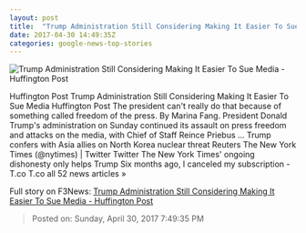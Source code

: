 ```yaml
---
layout: post
title:  "Trump Administration Still Considering Making It Easier To Sue Media - Huffington Post"
date: 2017-04-30 14:49:35Z
categories: google-news-top-stories
---
```


![Trump Administration Still Considering Making It Easier To Sue Media - Huffington Post](http://img.huffingtonpost.com/asset/1910_1000/5905ec941400002000a9ca51.jpeg)

Huffington Post Trump Administration Still Considering Making It Easier To Sue Media Huffington Post The president can't really do that because of something called freedom of the press. By Marina Fang. President Donald Trump's administration on Sunday continued its assault on press freedom and attacks on the media, with Chief of Staff Reince Priebus ... Trump confers with Asia allies on North Korea nuclear threat Reuters The New York Times (@nytimes) | Twitter Twitter The New York Times' ongoing dishonesty only helps Trump Six months ago, I canceled my subscription - T.co T.co all 52 news articles »


Full story on F3News: [Trump Administration Still Considering Making It Easier To Sue Media - Huffington Post](http://www.f3nws.com/n/Eg4Xd)

> Posted on: Sunday, April 30, 2017 7:49:35 PM
